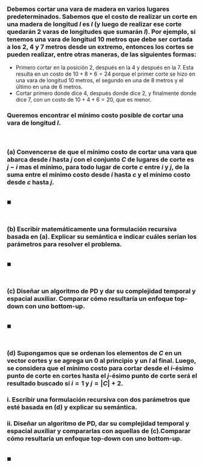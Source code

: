 
### Debemos cortar una vara de madera en varios lugares predeterminados. Sabemos que el costo de realizar un corte en una madera de longitud $l$ es $l$ (y luego de realizar ese corte quedarán $2$ varas de longitudes que sumarán $l$). Por ejemplo, si tenemos una vara de longitud $10$ metros que debe ser cortada a los $2$, $4$ y $7$ metros desde un extremo, entonces los cortes se pueden realizar, entre otras maneras, de las siguientes formas:

- Primero cortar en la posición $2$, después en la $4$ y después en la $7$. Esta resulta en un costo de $10 + 8 + 6 = 24$ porque el primer corte se hizo en una vara de longitud $10$ metros, el segundo en una de $8$ metros y el último en una de $6$ metros.
- Cortar primero donde dice $4$, después donde dice $2$, y finalmente donde dice $7$, con un costo de $10 + 4 + 6 = 20$, que es menor.

### Queremos encontrar el mínimo costo posible de cortar una vara de longitud $l$.


<br>

### (a) Convencerse de que el mínimo costo de cortar una vara que abarca desde $i$ hasta $j$ con el conjunto $C$ de lugares de corte es $j − i$ mas el mínimo, para todo lugar de corte $c$ entre $i$ y $j$, de la suma entre el mínimo costo desde $i$ hasta $c$ y el mínimo costo desde $c$ hasta $j$.

\
$\blacksquare$


<br>

### (b) Escribir matemáticamente una formulación recursiva basada en (a). Explicar su semántica e indicar cuáles serían los parámetros para resolver el problema.

\
$\blacksquare$


<br>

### (c) Diseñar un algoritmo de PD y dar su complejidad temporal y espacial auxiliar. Comparar cómo resultaría un enfoque top-down con uno bottom-up.

\
$\blacksquare$


<br>

### (d) Supongamos que se ordenan los elementos de $C$ en un vector cortes y se agrega un $0$ al principio y un $l$ al final. Luego, se considera que el mínimo costo para cortar desde el $i$-ésimo punto de corte en cortes hasta el $j$-ésimo punto de corte será el resultado buscado si $i = 1$ y $j = |C| + 2$.

### i. Escribir una formulación recursiva con dos parámetros que esté basada en (d) y explicar su semántica.

### ii. Diseñar un algoritmo de PD, dar su complejidad temporal y espacial auxiliar y compararlas con aquellas de (c).Comparar cómo resultaría un enfoque top-down con uno bottom-up.

\
$\blacksquare$
